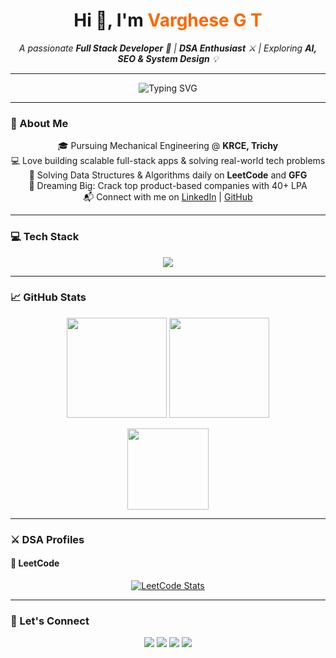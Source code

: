 <h1 align="center">Hi 👋, I'm <span style="color:#ff6600;">Varghese G T</span></h1>

<p align="center">
  <em>A passionate <strong>Full Stack Developer</strong> 🚀 | <strong>DSA Enthusiast</strong> ⚔️ | Exploring <strong>AI, SEO & System Design</strong> 💡</em>
</p>

---

<p align="center">
  <img src="https://readme-typing-svg.herokuapp.com?font=Fira+Code&size=22&duration=3000&pause=1000&color=F76C6C&center=true&vCenter=true&width=435&lines=Full+Stack+Web+Developer;Java+%2B+DSA+Practitioner;Learning+AI%2C+System+Design%2C+SEO;Building+Real-world+Projects" alt="Typing SVG" />
</p>

---

### 🧠 About Me

<p align="center">
  🎓 Pursuing Mechanical Engineering @ <strong>KRCE, Trichy</strong> <br/>
  💻 Love building scalable full-stack apps & solving real-world tech problems <br/>
  🧩 Solving Data Structures & Algorithms daily on <strong>LeetCode</strong> and <strong>GFG</strong> <br/>
  🚀 Dreaming Big: Crack top product-based companies with 40+ LPA <br/>
  📬 Connect with me on 
  <a href="https://www.linkedin.com/in/varghesegt">LinkedIn</a> |
  <a href="https://github.com/varghesegt">GitHub</a>
</p>

---

### 💻 Tech Stack

<p align="center">
  <img src="https://skillicons.dev/icons?i=html,css,js,ts,react,nodejs,express,mongodb,java,py,git,github,figma" />
</p>

---

### 📈 GitHub Stats

<p align="center">
  <img src="https://github-readme-stats.vercel.app/api?username=varghesegt&show_icons=true&theme=tokyonight" height="160" />
  <img src="https://github-readme-streak-stats.herokuapp.com/?user=varghesegt&theme=tokyonight" height="160" />
</p>

<p align="center">
  <img src="https://github-readme-stats.vercel.app/api/top-langs/?username=varghesegt&layout=compact&theme=tokyonight" height="130"/>
</p>

---

### ⚔️ DSA Profiles

#### 📘 LeetCode

<p align="center">
  <a href="https://leetcode.com/u/varghese_gt/">
    <img src="https://leetcard.jacoblin.cool/varghese_gt?theme=dark&font=baloo" alt="LeetCode Stats" />
  </a>
</p>



---

### 📍 Let's Connect

<p align="center">
  <a href="https://github.com/varghesegt"><img src="https://img.shields.io/badge/GitHub-181717?style=for-the-badge&logo=github&logoColor=white" /></a>
  <a href="https://www.linkedin.com/in/varghesegt"><img src="https://img.shields.io/badge/LinkedIn-0A66C2?style=for-the-badge&logo=linkedin&logoColor=white" /></a>
  <a href="https://leetcode.com/u/varghese_gt/"><img src="https://img.shields.io/badge/LeetCode-FFA116?style=for-the-badge&logo=leetcode&logoColor=black" /></a>
  <a href="https://www.geeksforgeeks.org/user/varghese_gt/"><img src="https://img.shields.io/badge/GeeksforGeeks-0F9D58?style=for-the-badge&logo=geeksforgeeks&logoColor=white" /></a>
</p>
